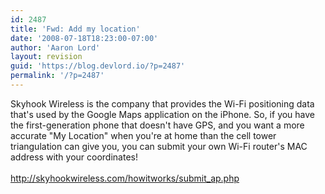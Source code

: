 ```yaml
---
id: 2487
title: 'Fwd: Add my location'
date: '2008-07-18T18:23:00-07:00'
author: 'Aaron Lord'
layout: revision
guid: 'https://blog.devlord.io/?p=2487'
permalink: '/?p=2487'
---
```


<div>Skyhook Wireless is the company that provides the Wi-Fi positioning data that's used by the Google Maps application on the iPhone. So, if you have the first-generation phone that doesn't have GPS, and you want a more accurate "My Location" when you're at home than the cell tower triangulation can give you, you can submit your own Wi-Fi router's MAC address with your coordinates! </div><div><br /></div><div><span class="Apple-style-span"><a href="http://skyhookwireless.com/howitworks/submit_ap.php">http://skyhookwireless.com/howitworks/submit_ap.php</a></span></div><div class="blogger-post-footer"></div>